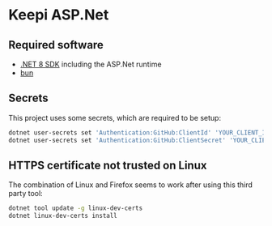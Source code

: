 # Keepi ASP.Net

## Required software

- [.NET 8 SDK](https://dotnet.microsoft.com/en-us/download/dotnet/8.0) including the ASP.Net runtime
- [bun](https://bun.sh/)

## Secrets

This project uses some secrets, which are required to be setup:

```bash
dotnet user-secrets set 'Authentication:GitHub:ClientId' 'YOUR_CLIENT_ID' --project 'src/Keepi.Web/'
dotnet user-secrets set 'Authentication:GitHub:ClientSecret' 'YOUR_CLIENT_SECRET' --project 'src/Keepi.Web/'
```

## HTTPS certificate not trusted on Linux

The combination of Linux and Firefox seems to work after using this third party tool:

```bash
dotnet tool update -g linux-dev-certs
dotnet linux-dev-certs install
```
